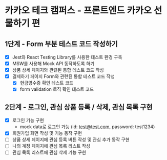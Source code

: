 # 카카오 테크 캠퍼스 - 프론트엔드 카카오 선물하기 편

## 1단계 - Form 부분 테스트 코드 작성하기

- [x] Jest와 React Testing Library를 사용한 테스트 환경 구축
- [x] MSW를 사용해 Mock API 동작하도록 하기
- [x] 상품 상세 페이지와 관련된 통합 테스트 코드 작성
- [x] 결제하기 페이지 Form와 관련된 통합 테스트 코드 작성
  - [x] 현금영수증 확인 테스트 코드
  - [x] form validation 로직 확인 테스트 코드

## 2단계 - 로그인, 관심 상품 등록 / 삭제, 관심 목록 구현

- [x] 로그인 기능 구현
  - mock data로 로그인 가능 (id: test@test.com, password: test1234)
- [x] 회원가입 화면 작성 및 기능 동작 구현
- [ ] 상품 상세 페이지에 관심 등록 버튼 작성 및 관심 추가 동작 구현
- [ ] 나의 계정 페이지에 관심 목록 리스트 작성
- [ ] 관심 목록 리스트에 관심 삭제 기능 구현
